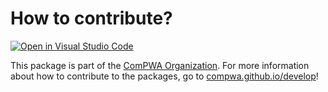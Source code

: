 # How to contribute?

[![Open in Visual Studio Code](https://img.shields.io/badge/vscode-open-blue?logo=visualstudiocode)](https://open.vscode.dev/ComPWA/qrules)

This package is part of the [ComPWA Organization](https://github.com/ComPWA). For more information about how to contribute to the packages, go to [compwa.github.io/develop](https://compwa.github.io/develop)!
